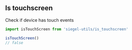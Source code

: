 ## Is touchscreen

Check if device has touch events

```js
import isTouchScreen from 'siegel-utils/is_touchscreen'

isTouchScreen()
// false
```